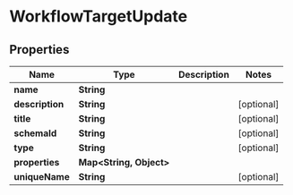

# WorkflowTargetUpdate

## Properties

Name | Type | Description | Notes
------------ | ------------- | ------------- | -------------
**name** | **String** |  | 
**description** | **String** |  |  [optional]
**title** | **String** |  |  [optional]
**schemaId** | **String** |  |  [optional]
**type** | **String** |  |  [optional]
**properties** | **Map&lt;String, Object&gt;** |  | 
**uniqueName** | **String** |  |  [optional]



